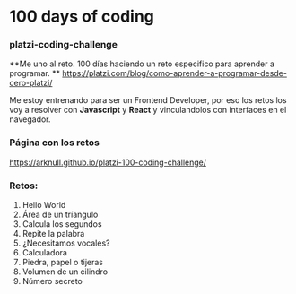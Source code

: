 # 100 days of coding

### platzi-coding-challenge

**Me uno al reto. 100 días haciendo un reto especifico para aprender a programar. **
https://platzi.com/blog/como-aprender-a-programar-desde-cero-platzi/

Me estoy entrenando para ser un Frontend Developer, por eso los retos los voy a resolver con <strong>Javascript</strong> y <strong>React</strong> y vinculandolos con interfaces en el navegador.

### Página con los retos

https://arknull.github.io/platzi-100-coding-challenge/

### Retos:

1. Hello World
2. Área de un tríangulo
3. Calcula los segundos
4. Repite la palabra
5. ¿Necesitamos vocales?
6. Calculadora
7. Piedra, papel o tijeras
8. Volumen de un cilindro
9. Número secreto
